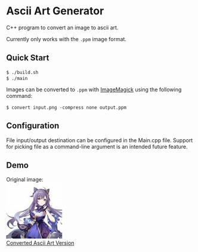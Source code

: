 # Ascii Art Generator

C++ program to convert an image to ascii art.

Currently only works with the `.ppm` image format.

## Quick Start
```
$ ./build.sh
$ ./main
```

Images can be converted to `.ppm` with [ImageMagick](https://imagemagick.org/) using the following command:
```
$ convert input.png -compress none output.ppm
```

## Configuration
File input/output destination can be configured in the Main.cpp file.
Support for picking file as a command-line argument is an intended future feature.

## Demo
Original image: \
![](images/orig/keqing.png) \
[Converted Ascii Art Version](images/output/keqing.txt)

